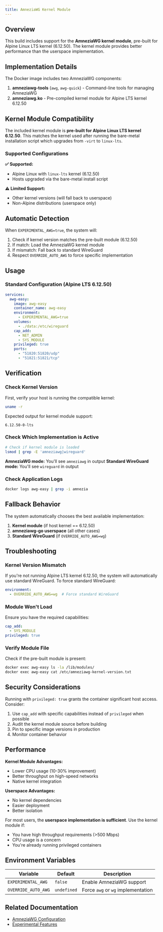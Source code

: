 ```yaml
---
title: AmneziaWG Kernel Module
---
```


## Overview

This build includes support for the **AmneziaWG kernel module**, pre-built for Alpine Linux LTS kernel (6.12.50). The kernel module provides better performance than the userspace implementation.

## Implementation Details

The Docker image includes two AmneziaWG components:

1. **amneziawg-tools** (`awg`, `awg-quick`) - Command-line tools for managing AmneziaWG
2. **amneziawg.ko** - Pre-compiled kernel module for Alpine LTS kernel 6.12.50

## Kernel Module Compatibility

The included kernel module is **pre-built for Alpine Linux LTS kernel 6.12.50**. This matches the kernel used after running the bare-metal installation script which upgrades from `-virt` to `linux-lts`.

### Supported Configurations

**✅ Supported:**
- Alpine Linux with `linux-lts` kernel (6.12.50)
- Hosts upgraded via the bare-metal install script

**⚠️ Limited Support:**
- Other kernel versions (will fall back to userspace)
- Non-Alpine distributions (userspace only)

## Automatic Detection

When `EXPERIMENTAL_AWG=true`, the system will:

1. Check if kernel version matches the pre-built module (6.12.50)
2. If match: Load the AmneziaWG kernel module
3. If mismatch: Fall back to standard WireGuard
4. Respect `OVERRIDE_AUTO_AWG` to force specific implementation

## Usage

### Standard Configuration (Alpine LTS 6.12.50)

```yaml
services:
  awg-easy:
    image: awg-easy
    container_name: awg-easy
    environment:
      - EXPERIMENTAL_AWG=true
    volumes:
      - ./data:/etc/wireguard
    cap_add:
      - NET_ADMIN
      - SYS_MODULE
    privileged: true
    ports:
      - "51820:51820/udp"
      - "51821:51821/tcp"
```


## Verification

### Check Kernel Version

First, verify your host is running the compatible kernel:

```bash
uname -r
```

Expected output for kernel module support:
```
6.12.50-0-lts
```

### Check Which Implementation is Active

```bash
# Check if kernel module is loaded
lsmod | grep -E 'amneziawg|wireguard'
```

**AmneziaWG mode:** You'll see `amneziawg` in output
**Standard WireGuard mode:** You'll see `wireguard` in output

### Check Application Logs

```bash
docker logs awg-easy | grep -i amnezia
```

## Fallback Behavior

The system automatically chooses the best available implementation:

1. **Kernel module** (if host kernel == 6.12.50)
2. **amneziawg-go userspace** (all other cases)
3. **Standard WireGuard** (if `OVERRIDE_AUTO_AWG=wg`)

## Troubleshooting

### Kernel Version Mismatch

If you're not running Alpine LTS kernel 6.12.50, the system will automatically use standard WireGuard. To force standard WireGuard:

```yaml
environment:
  - OVERRIDE_AUTO_AWG=wg  # Force standard WireGuard
```

### Module Won't Load

Ensure you have the required capabilities:

```yaml
cap_add:
  - SYS_MODULE
privileged: true
```

### Verify Module File

Check if the pre-built module is present:

```bash
docker exec awg-easy ls -la /lib/modules/
docker exec awg-easy cat /etc/amneziawg-kernel-version.txt
```

## Security Considerations

Running with `privileged: true` grants the container significant host access. Consider:

1. Use `cap_add` with specific capabilities instead of `privileged` when possible
2. Audit the kernel module source before building
3. Pin to specific image versions in production
4. Monitor container behavior

## Performance

**Kernel Module Advantages:**
- Lower CPU usage (10-30% improvement)
- Better throughput on high-speed networks
- Native kernel integration

**Userspace Advantages:**
- No kernel dependencies
- Easier deployment
- Better isolation

For most users, the **userspace implementation is sufficient**. Use the kernel module if:

- You have high throughput requirements (>500 Mbps)
- CPU usage is a concern
- You're already running privileged containers

## Environment Variables

| Variable | Default | Description |
|----------|---------|-------------|
| `EXPERIMENTAL_AWG` | `false` | Enable AmneziaWG support |
| `OVERRIDE_AUTO_AWG` | `undefined` | Force `awg` or `wg` implementation |

## Related Documentation

- [AmneziaWG Configuration](./amnezia.md)
- [Experimental Features](./experimental-config.md)
